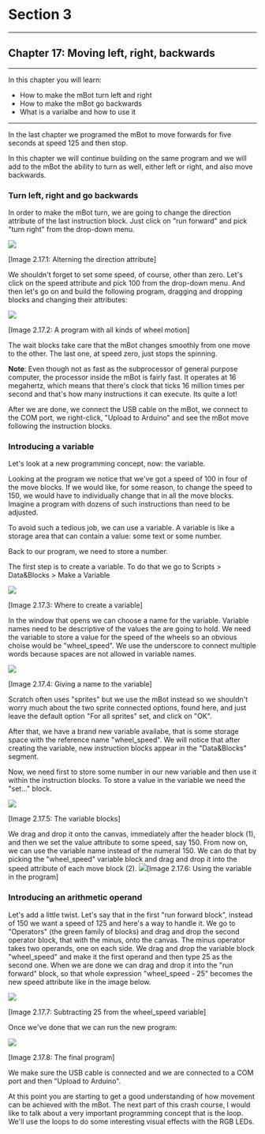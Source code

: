 # Section 3

---

## Chapter 17: Moving left, right, backwards

---

In this chapter you will learn:

* How to make the mBot turn left and right
* How to make the mBot go backwards
* What is a varialbe and how to use it

---

In the last chapter we programed the mBot to move forwards for five seconds at speed 125 and then stop.

In this chapter we will continue building on the same program and we will add to the mBot the ability to turn as well, either left or right, and also move backwards.

### Turn left, right and go backwards

In order to make the mBot turn, we are going to change the direction attribute of the last instruction block. Just click on "run forward" and pick "turn right" from the drop-down menu.

![](/assets/Img.3.17.1.jpg)

\[Image 2.17.1: Alterning the direction attribute\]

We shouldn't forget to set some speed, of course, other than zero. Let's click on the speed attribute and pick 100 from the drop-down menu. And then let's go on and build the following program, dragging and dropping blocks and changing their attributes:

![](/assets/Img.3.17.2.jpg)

\[Image 2.17.2: A program with all kinds of wheel motion\]

The wait blocks take care that the mBot changes smoothly from one move to the other. The last one, at speed zero, just stops the spinning.

**Note**: Even though not as fast as the subprocessor of general purpose computer, the processor inside the mBot is fairly fast. It operates at 16 megahertz, which means that there's clock that ticks 16 million times per second and that's how many instructions it can execute. Its quite a lot!

After we are done, we connect the USB cable on the mBot, we connect to the COM port, we right-click, "Upload to Arduino" and see the mBot move following the instruction blocks.

### Introducing a variable

Let's look at a new programming concept, now: the variable.

Looking at the program we notice that we've got a speed of 100 in four of the move blocks. If we would like, for some reason, to change the speed to 150, we would have to individually change that in all the move blocks. Imagine a program with dozens of such instructions than need to be adjusted.

To avoid such a tedious job, we can use a variable. A variable is like a storage area that can contain a value: some text or some number.

Back to our program, we need to store a number.

The first step is to create a variable. To do that we go to Scripts &gt; Data&Blocks &gt; Make a Variable

![](/assets/Img.3.17.3.jpg)

\[Image 2.17.3: Where to create a variable\]

In the window that opens we can choose a name for the variable. Variable names need to be descriptive of the values the are going to hold. We need the variable to store a value for the speed of the wheels so an obvious choise would be "wheel\_speed". We use the underscore to connect multiple words because spaces are not allowed in variable names.

![](/assets/Img.3.17.4.jpg)

\[Image 2.17.4: Giving a name to the variable\]

Scratch often uses "sprites" but we use the mBot instead so we shouldn't worry much about the two sprite connected options, found here, and just leave the default option "For all sprites" set, and click on "OK".

After that, we have a brand new variable availabe, that is some storage space with the reference name "wheel\_speed". We will notice that after creating the variable, new instruction blocks appear in the "Data&Blocks" segment.

Now, we need first to store some number in our new variable and then use it within the instruction blocks. To store a value in the variable we need the "set..." block.

![](/assets/Img.3.17.5.jpg)

\[Image 2.17.5: The variable blocks\]

We drag and drop it onto the canvas, immediately after the header block \(1\), and then we set the value attribute to some speed, say 150. From now on, we can use the variable name instead of the numeral 150. We can do that by picking the "wheel\_speed" variable block and drag and drop it into the speed attribute of each move block \(2\). ![](/assets/Img.3.17.6.jpg)\[Image 2.17.6: Using the variable in the program\]

### Introducing an arithmetic operand

Let's add a little twist. Let's say that in the first "run forward block", instead of 150 we want a speed of 125 and here's a way to handle it. We go to "Operators" \(the green family of blocks\) and drag and drop the second operator block, that with the minus, onto the canvas. The minus operator takes two operands, one on each side. We drag and drop the variable block "wheel\_speed" and make it the first operand and then type 25 as the second one. When we are done we can drag and drop it into the "run forward" block, so that whole expression "wheel\_speed - 25" becomes the new speed attribute like in the image below.

![](/assets/Img.3.17.7.jpg)

\[Image 2.17.7: Subtracting 25 from the wheel\_speed variable\]

Once we've done that we can run the new program:

![](/assets/Img.3.17.8.jpg)

\[Image 2.17.8: The final program\]

We make sure the USB cable is connected and we are connected to a COM port and then "Upload to Arduino".

At this point you are starting to get a good understanding of how movement can be achieved with the mBot. The next part of this crash course, I would like to talk about a very important programming concept that is the loop. We'll use the loops to do some interesting visual effects with the RGB LEDs.

